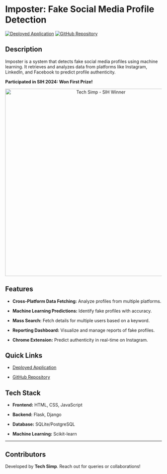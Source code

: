 # Imposter: Fake Social Media Profile Detection

[![Deployed Application](https://img.shields.io/badge/Deployed-Link-brightgreen)](https://imposter-r3q6.onrender.com/)
[![GitHub Repository](https://img.shields.io/badge/GitHub-Repository-blue)](https://github.com/SimpleCyber/Fake-profile-detection.git)

## Description

Imposter is a system that detects fake social media profiles using machine learning. It retrieves and analyzes data from platforms like Instagram, LinkedIn, and Facebook to predict profile authenticity.

**Participated in SIH 2024: Won First Prize!**

<div align="center">
  <img src="https://media.licdn.com/dms/image/v2/D4D22AQHfP1FOXy7Wqw/feedshare-shrink_1280/B4DZPTTw7GGgAk-/0/1734417016224?e=1738195200&v=beta&t=2mND3nZBTcWhur2ZHPpTTvOBLQna0c4KO7hkPOu2MkM" alt="Tech Simp - SIH Winner" width="600" />
</div>

## Features

- **Cross-Platform Data Fetching:** Analyze profiles from multiple platforms.

- **Machine Learning Predictions:** Identify fake profiles with accuracy.

- **Mass Search:** Fetch details for multiple users based on a keyword.

- **Reporting Dashboard:** Visualize and manage reports of fake profiles.

- **Chrome Extension:** Predict authenticity in real-time on Instagram.

## Quick Links

- [Deployed Application](https://imposter-r3q6.onrender.com/)

- [GitHub Repository](https://github.com/SimpleCyber/Fake-profile-detection.git)

## Tech Stack

- **Frontend:** HTML, CSS, JavaScript

- **Backend:** Flask, Django

- **Database:** SQLite/PostgreSQL

- **Machine Learning:** Scikit-learn

---

## Contributors

Developed by **Tech Simp**. Reach out for queries or collaborations!

